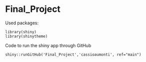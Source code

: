 # Final_Project

Used packages:

```{r}
library(shiny)
library(shinytheme)
```

Code to run the shiny app through GitHub

```{r}
shiny::runGitHub('Final_Project','cassioaumonti', ref="main")
```
